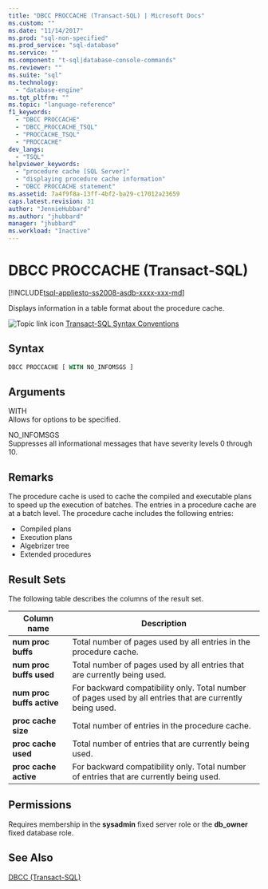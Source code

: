 ```yaml
---
title: "DBCC PROCCACHE (Transact-SQL) | Microsoft Docs"
ms.custom: ""
ms.date: "11/14/2017"
ms.prod: "sql-non-specified"
ms.prod_service: "sql-database"
ms.service: ""
ms.component: "t-sql|database-console-commands"
ms.reviewer: ""
ms.suite: "sql"
ms.technology: 
  - "database-engine"
ms.tgt_pltfrm: ""
ms.topic: "language-reference"
f1_keywords: 
  - "DBCC PROCCACHE"
  - "DBCC_PROCCACHE_TSQL"
  - "PROCCACHE_TSQL"
  - "PROCCACHE"
dev_langs: 
  - "TSQL"
helpviewer_keywords: 
  - "procedure cache [SQL Server]"
  - "displaying procedure cache information"
  - "DBCC PROCCACHE statement"
ms.assetid: 7a4f9f8a-13ff-4bf2-ba29-c17012a23659
caps.latest.revision: 31
author: "JennieHubbard"
ms.author: "jhubbard"
manager: "jhubbard"
ms.workload: "Inactive"
---
```

# DBCC PROCCACHE (Transact-SQL)
[!INCLUDE[tsql-appliesto-ss2008-asdb-xxxx-xxx-md](../../includes/tsql-appliesto-ss2008-asdb-xxxx-xxx-md.md)]

Displays information in a table format about the procedure cache.
  
![Topic link icon](../../database-engine/configure-windows/media/topic-link.gif "Topic link icon") [Transact-SQL Syntax Conventions](../../t-sql/language-elements/transact-sql-syntax-conventions-transact-sql.md)
  
## Syntax  
  
```sql
DBCC PROCCACHE [ WITH NO_INFOMSGS ]  
```  
  
## Arguments  
 WITH  
 Allows for options to be specified.  
  
 NO_INFOMSGS  
 Suppresses all informational messages that have severity levels 0 through 10.  
  
## Remarks  
The procedure cache is used to cache the compiled and executable plans to speed up the execution of batches. The entries in a procedure cache are at a batch level. The procedure cache includes the following entries:
-   Compiled plans  
-   Execution plans  
-   Algebrizer tree  
-   Extended procedures  
  
## Result Sets  
The following table describes the columns of the result set.
  
|Column name|Description|  
|-----------------|-----------------|  
|**num proc buffs**|Total number of pages used by all entries in the procedure cache.|  
|**num proc buffs used**|Total number of pages used by all entries that are currently being used.|  
|**num proc buffs active**|For backward compatibility only. Total number of pages used by all entries that are currently being used.|  
|**proc cache size**|Total number of entries in the procedure cache.|  
|**proc cache used**|Total number of entries that are currently being used.|  
|**proc cache active**|For backward compatibility only. Total number of entries that are currently being used.|  
  
## Permissions  
Requires membership in the **sysadmin** fixed server role or the **db_owner** fixed database role.
  
## See Also  
[DBCC &#40;Transact-SQL&#41;](../../t-sql/database-console-commands/dbcc-transact-sql.md)
  
  
